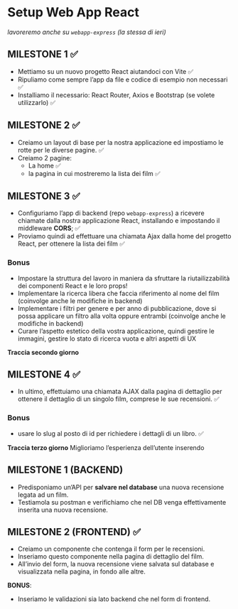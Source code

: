 # Setup Web App React
 *lavoreremo anche su `webapp-express` (la stessa di ieri)*
 ## MILESTONE 1 ✅
 - Mettiamo su un nuovo progetto React aiutandoci con Vite ✅
 - Ripuliamo come sempre l’app da file e codice di esempio non necessari ✅
 - Installiamo il necessario: React Router, Axios e Bootstrap (se volete utilizzarlo) ✅
 
 ## MILESTONE 2 ✅
 - Creiamo un layout di base per la nostra applicazione ed impostiamo le rotte per le diverse pagine. ✅
 - Creiamo 2 pagine:
     - La home ✅
     - la pagina in cui mostreremo la lista dei film ✅
 
 ## MILESTONE 3 ✅
 - Configuriamo l’app di backend (repo `webapp-express`) a ricevere chiamate dalla nostra applicazione React, installando e impostando il middleware **CORS**; ✅
 - Proviamo quindi ad effettuare una chiamata Ajax dalla home del progetto React, per ottenere la lista dei film ✅
 
 ### Bonus
 - Impostare la struttura del lavoro in maniera da sfruttare la riutailizzabilità dei componenti React e le loro props!
 - Implementare la ricerca libera che faccia riferimento al nome del film (coinvolge anche le modifiche in backend)
 - Implementare i filtri per genere e per anno di pubblicazione, dove si possa applicare un filtro alla volta oppure entrambi (coinvolge anche le modifiche in backend)
 - Curare l’aspetto estetico della vostra applicazione, quindi gestire le immagini, gestire lo stato di ricerca vuota e altri aspetti di UX



 **Traccia secondo giorno** 
 ## MILESTONE 4 ✅
 - In ultimo, effettuiamo una chiamata AJAX dalla pagina di dettaglio per ottenere il dettaglio di un singolo film, comprese le sue recensioni. ✅
 
 ### Bonus
 - usare lo slug al posto di id per richiedere i dettagli di un libro. ✅



 **Traccia terzo giorno**
 Miglioriamo l’esperienza dell’utente inserendo
 
 ## MILESTONE 1 (BACKEND)
 - Predisponiamo un’API per **salvare nel database** una nuova recensione legata ad un film.
 - Testiamola su postman e verifichiamo che nel DB venga effettivamente inserita una nuova recensione.
 
 ## MILESTONE 2 (FRONTEND) ✅
 - Creiamo un componente che contenga il form per le recensioni.
 - Inseriamo questo componente nella pagina di dettaglio del film.
 - All’invio del form, la nuova recensione viene salvata sul database e visualizzata nella pagina, in fondo alle altre.
 
 **BONUS**:
 - Inseriamo le validazioni sia lato backend che nel form di frontend.